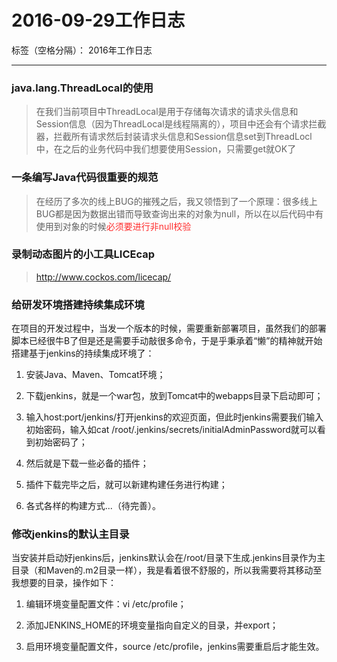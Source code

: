 ﻿# 2016-09-29工作日志

标签（空格分隔）： 2016年工作日志

---

### java.lang.ThreadLocal的使用

 > 在我们当前项目中ThreadLocal是用于存储每次请求的请求头信息和Session信息（因为ThreadLocal是线程隔离的），项目中还会有个请求拦截器，拦截所有请求然后封装请求头信息和Session信息set到ThreadLocl中，在之后的业务代码中我们想要使用Session，只需要get就OK了

### 一条编写Java代码很重要的规范

 > 在经历了多次的线上BUG的摧残之后，我又领悟到了一个原理：很多线上BUG都是因为数据出错而导致查询出来的对象为null，所以在以后代码中有使用到对象的时候<font color="FF2D2D">必须要进行非null校验</font>

### 录制动态图片的小工具LICEcap

 > http://www.cockos.com/licecap/

### 给研发环境搭建持续集成环境

在项目的开发过程中，当发一个版本的时候，需要重新部署项目，虽然我们的部署脚本已经很牛B了但是还是需要手动敲很多命令，于是乎秉承着“懒”的精神就开始搭建基于jenkins的持续集成环境了：

 1. 安装Java、Maven、Tomcat环境；
 
 2. 下载jenkins，就是一个war包，放到Tomcat中的webapps目录下启动即可；
 
 3. 输入host:port/jenkins/打开jenkins的欢迎页面，但此时jenkins需要我们输入初始密码，输入如cat /root/.jenkins/secrets/initialAdminPassword就可以看到初始密码了；
 
 4. 然后就是下载一些必备的插件；

 5. 插件下载完毕之后，就可以新建构建任务进行构建；

 6. 各式各样的构建方式...（待完善）。
  
### 修改jenkins的默认主目录

当安装并启动好jenkins后，jenkins默认会在/root/目录下生成.jenkins目录作为主目录（和Maven的.m2目录一样），我是看着很不舒服的，所以我需要将其移动至我想要的目录，操作如下：

 1. 编辑环境变量配置文件：vi /etc/profile；
 
 2. 添加JENKINS_HOME的环境变量指向自定义的目录，并export；
 
 3. 启用环境变量配置文件，source /etc/profile，jenkins需要重启后才能生效。